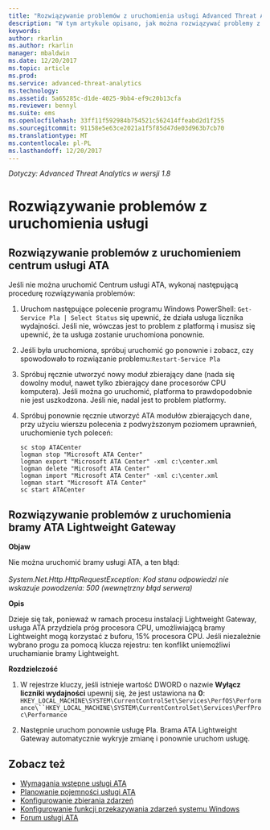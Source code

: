 ```yaml
---
title: "Rozwiązywanie problemów z uruchomienia usługi Advanced Threat Analytics | Dokumentacja firmy Microsoft"
description: "W tym artykule opisano, jak można rozwiązywać problemy z uruchamianiem usługi ATA"
keywords: 
author: rkarlin
ms.author: rkarlin
manager: mbaldwin
ms.date: 12/20/2017
ms.topic: article
ms.prod: 
ms.service: advanced-threat-analytics
ms.technology: 
ms.assetid: 5a65285c-d1de-4025-9bb4-ef9c20b13cfa
ms.reviewer: bennyl
ms.suite: ems
ms.openlocfilehash: 33ff11f592984b754521c562414ffeabd2d1f255
ms.sourcegitcommit: 91158e5e63ce2021a1f5f85d47de03d963b7cb70
ms.translationtype: MT
ms.contentlocale: pl-PL
ms.lasthandoff: 12/20/2017
---
```

*Dotyczy: Advanced Threat Analytics w wersji 1.8*



# <a name="troubleshooting-service-startup"></a>Rozwiązywanie problemów z uruchomienia usługi

## <a name="troubleshooting-ata-center-service-startup"></a>Rozwiązywanie problemów z uruchomieniem centrum usługi ATA

Jeśli nie można uruchomić Centrum usługi ATA, wykonaj następującą procedurę rozwiązywania problemów:

1.  Uruchom następujące polecenie programu Windows PowerShell: `Get-Service Pla | Select Status` się upewnić, że działa usługa licznika wydajności. Jeśli nie, wówczas jest to problem z platformą i musisz się upewnić, że ta usługa zostanie uruchomiona ponownie.
2.  Jeśli była uruchomiona, spróbuj uruchomić go ponownie i zobacz, czy spowodowało to rozwiązanie problemu:`Restart-Service Pla`
3.  Spróbuj ręcznie utworzyć nowy moduł zbierający dane (nada się dowolny moduł, nawet tylko zbierający dane procesorów CPU komputera).
Jeśli można go uruchomić, platforma to prawdopodobnie nie jest uszkodzona. Jeśli nie, nadal jest to problem platformy.

4.  Spróbuj ponownie ręcznie utworzyć ATA modułów zbierających dane, przy użyciu wierszu polecenia z podwyższonym poziomem uprawnień, uruchomienie tych poleceń:

        sc stop ATACenter
        logman stop "Microsoft ATA Center"
        logman export "Microsoft ATA Center" -xml c:\center.xml
        logman delete "Microsoft ATA Center"
        logman import "Microsoft ATA Center" -xml c:\center.xml
        logman start "Microsoft ATA Center"
        sc start ATACenter

## <a name="troubleshooting-ata-lightweight-gateway-startup"></a>Rozwiązywanie problemów z uruchomienia bramy ATA Lightweight Gateway

**Objaw**

Nie można uruchomić bramy usługi ATA, a ten błąd:<br></br>
*System.Net.Http.HttpRequestException: Kod stanu odpowiedzi nie wskazuje powodzenia: 500 (wewnętrzny błąd serwera)*

**Opis**

Dzieje się tak, ponieważ w ramach procesu instalacji Lightweight Gateway, usługa ATA przydziela próg procesora CPU, umożliwiającą bramy Lightweight mogą korzystać z buforu, 15% procesora CPU. Jeśli niezależnie wybrano progu za pomocą klucza rejestru: ten konflikt uniemożliwi uruchamianie bramy Lightweight. 

**Rozdzielczość**

1. W rejestrze kluczy, jeśli istnieje wartość DWORD o nazwie **Wyłącz liczniki wydajności** upewnij się, że jest ustawiona na **0**: `HKEY_LOCAL_MACHINE\SYSTEM\CurrentControlSet\Services\PerfOS\Performance\``HKEY_LOCAL_MACHINE\SYSTEM\CurrentControlSet\Services\PerfProc\Performance`
 
2. Następnie uruchom ponownie usługę Pla. Brama ATA Lightweight Gateway automatycznie wykryje zmianę i ponownie uruchom usługę.


## <a name="see-also"></a>Zobacz też
- [Wymagania wstępne usługi ATA](ata-prerequisites.md)
- [Planowanie pojemności usługi ATA](ata-capacity-planning.md)
- [Konfigurowanie zbierania zdarzeń](configure-event-collection.md)
- [Konfigurowanie funkcji przekazywania zdarzeń systemu Windows](configure-event-collection.md#configuring-windows-event-forwarding)
- [Forum usługi ATA](https://social.technet.microsoft.com/Forums/security/home?forum=mata)
